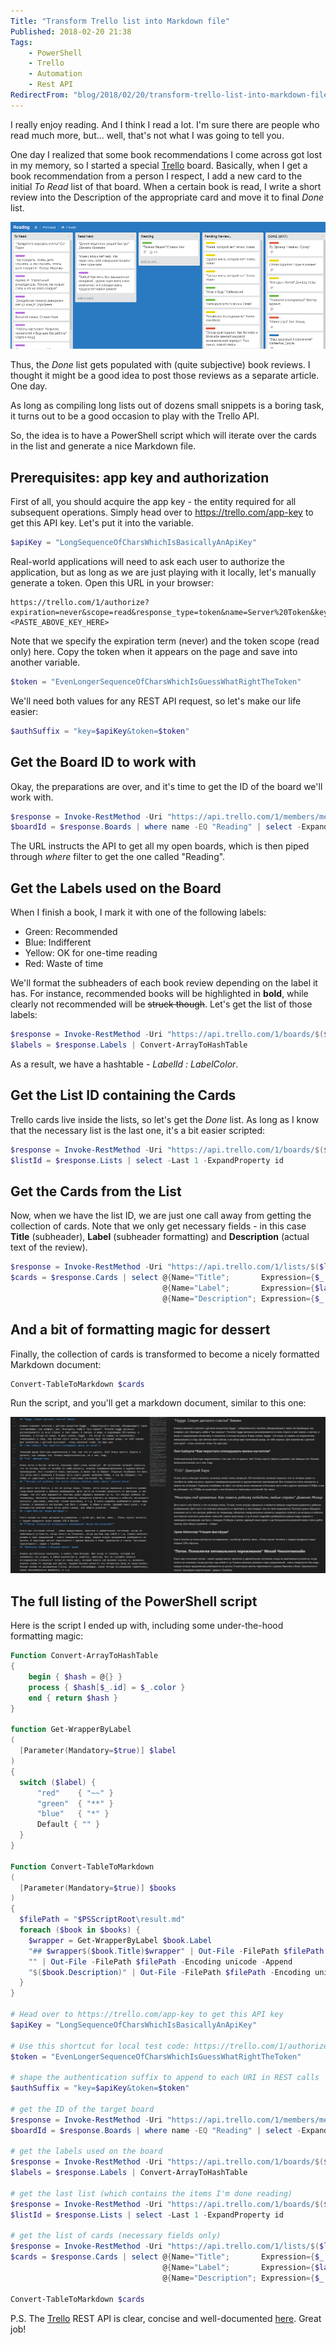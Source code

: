 ```yaml
---
Title: "Transform Trello list into Markdown file"
Published: 2018-02-20 21:38
Tags:
    - PowerShell
    - Trello
    - Automation
    - Rest API
RedirectFrom: "blog/2018/02/20/transform-trello-list-into-markdown-file"
---
```


I really enjoy reading. And I think I read a lot. I'm sure there are people who read much more, but... well, that's not what I was going to tell you.

One day I realized that some book recommendations I come across got lost in my memory, so I started a special [Trello](https://trello.com) board. Basically, when I get a book recommendation from a person I respect, I add a new card to the initial *To Read* list of that board. When a certain book is read, I write a short review into the Description of the appropriate card and move it to final *Done* list.

![Trello Reading Board](./images/february2018/trello_reading_board.png "Trello Reading Board")

Thus, the *Done* list gets populated with (quite subjective) book reviews. I thought it might be a good idea to post those reviews as a separate article. One day.

As long as compiling long lists out of dozens small snippets is a boring task, it turns out to be a good occasion to play with the Trello API.

So, the idea is to have a PowerShell script which will iterate over the cards in the list and generate a nice Markdown file.

## Prerequisites: app key and authorization

First of all, you should acquire the app key - the entity required for all subsequent operations. Simply head over to https://trello.com/app-key to get this API key. Let's put it into the variable.

```powershell
$apiKey = "LongSequenceOfCharsWhichIsBasicallyAnApiKey"
```

Real-world applications will need to ask each user to authorize the application, but as long as we are just playing with it locally, let's manually generate a token. Open this URL in your browser:

```URL
https://trello.com/1/authorize?expiration=never&scope=read&response_type=token&name=Server%20Token&key=<PASTE_ABOVE_KEY_HERE>
```

Note that we specify the expiration term (never) and the token scope (read only) here. Copy the token when it appears on the page and save into another variable.

```powershell
$token = "EvenLongerSequenceOfCharsWhichIsGuessWhatRightTheToken"
```

We'll need both values for any REST API request, so let's make our life easier:

```powershell
$authSuffix = "key=$apiKey&token=$token"
```

## Get the Board ID to work with

Okay, the preparations are over, and it's time to get the ID of the board we'll work with.

```powershell
$response = Invoke-RestMethod -Uri "https://api.trello.com/1/members/me?boards=open&board_fields=name&$authSuffix" -Method Get
$boardId = $response.Boards | where name -EQ "Reading" | select -ExpandProperty id
```

The URL instructs the API to get all my open boards, which is then piped through *where* filter to get the one called "Reading".

## Get the Labels used on the Board

When I finish a book, I mark it with one of the following labels:

- Green:    Recommended
- Blue:     Indifferent
- Yellow:   OK for one-time reading
- Red:      Waste of time

We'll format the subheaders of each book review depending on the label it has. For instance, recommended books will be highlighted in **bold**, while clearly not recommended will be ~~struck though~~. Let's get the list of those labels:

```powershell
$response = Invoke-RestMethod -Uri "https://api.trello.com/1/boards/$($boardId)?labels=all&label_fields=color&$authSuffix" -Method Get
$labels = $response.Labels | Convert-ArrayToHashTable
```

As a result, we have a hashtable - *LabelId : LabelColor*.

## Get the  List ID containing the Cards

Trello cards live inside the lists, so let's get the *Done* list. As long as I know that the necessary list is the last one, it's a bit easier scripted:

```powershell
$response = Invoke-RestMethod -Uri "https://api.trello.com/1/boards/$($boardId)?lists=open&list_fields=id,name&$authSuffix" -Method Get
$listId = $response.Lists | select -Last 1 -ExpandProperty id
```

## Get the Cards from the List

Now, when we have the list ID, we are just one call away from getting the collection of cards. Note that we only get necessary fields - in this case **Title** (subheader), **Label** (subheader formatting) and **Description** (actual text of the review).

```powershell
$response = Invoke-RestMethod -Uri "https://api.trello.com/1/lists/$($listId)?cards=all&card_fields=name,desc,idLabels&$authSuffix" -Method Get
$cards = $response.Cards | select @{Name="Title";       Expression={$_.name}},
                                  @{Name="Label";       Expression={$labels[$_.idLabels[0]]}},
                                  @{Name="Description"; Expression={$_.desc}}
```

## And a bit of formatting magic for dessert

Finally, the collection of cards is transformed to become a nicely formatted Markdown document:

```powershell
Convert-TableToMarkdown $cards
```

Run the script, and you'll get a markdown document, similar to this one:

![Result Markdown](./images/february2018/result_markdown.png "Result Markdown")

## The full listing of the PowerShell script

Here is the script I ended up with, including some under-the-hood formatting magic:

```powershell
Function Convert-ArrayToHashTable
{
    begin { $hash = @{} }
    process { $hash[$_.id] = $_.color }
    end { return $hash }
}

function Get-WrapperByLabel
(
  [Parameter(Mandatory=$true)] $label
)
{
  switch ($label) {
      "red"    { "~~" }
      "green"  { "**" }
      "blue"   { "*" }
      Default { "" }
  }
}

Function Convert-TableToMarkdown
(
  [Parameter(Mandatory=$true)] $books
)
{
  $filePath = "$PSScriptRoot\result.md"
  foreach ($book in $books) {
    $wrapper = Get-WrapperByLabel $book.Label
    "## $wrapper$($book.Title)$wrapper" | Out-File -FilePath $filePath -Encoding unicode -Append
    "" | Out-File -FilePath $filePath -Encoding unicode -Append
    "$($book.Description)" | Out-File -FilePath $filePath -Encoding unicode -Append
  }
}

# Head over to https://trello.com/app-key to get this API key
$apiKey = "LongSequenceOfCharsWhichIsBasicallyAnApiKey"

# Use this shortcut for local test code: https://trello.com/1/authorize?expiration=never&scope=read&response_type=token&name=Server%20Token&key=<PASTE_ABOVE_KEY_HERE>
$token = "EvenLongerSequenceOfCharsWhichIsGuessWhatRightTheToken"

# shape the authentication suffix to append to each URI in REST calls
$authSuffix = "key=$apiKey&token=$token"

# get the ID of the target board
$response = Invoke-RestMethod -Uri "https://api.trello.com/1/members/me?boards=open&board_fields=name&$authSuffix" -Method Get
$boardId = $response.Boards | where name -EQ "Reading" | select -ExpandProperty id

# get the labels used on the board
$response = Invoke-RestMethod -Uri "https://api.trello.com/1/boards/$($boardId)?labels=all&label_fields=color&$authSuffix" -Method Get
$labels = $response.Labels | Convert-ArrayToHashTable

# get the last list (which contains the items I'm done reading)
$response = Invoke-RestMethod -Uri "https://api.trello.com/1/boards/$($boardId)?lists=open&list_fields=id,name&$authSuffix" -Method Get
$listId = $response.Lists | select -Last 1 -ExpandProperty id

# get the list of cards (necessary fields only)
$response = Invoke-RestMethod -Uri "https://api.trello.com/1/lists/$($listId)?cards=all&card_fields=name,desc,idLabels&$authSuffix" -Method Get
$cards = $response.Cards | select @{Name="Title";       Expression={$_.name}},
                                  @{Name="Label";       Expression={$labels[$_.idLabels[0]]}},
                                  @{Name="Description"; Expression={$_.desc}}

Convert-TableToMarkdown $cards
```

P.S. The [Trello](https://trello.com) REST API is clear, concise and well-documented [here](https://developers.trello.com/reference). Great job!